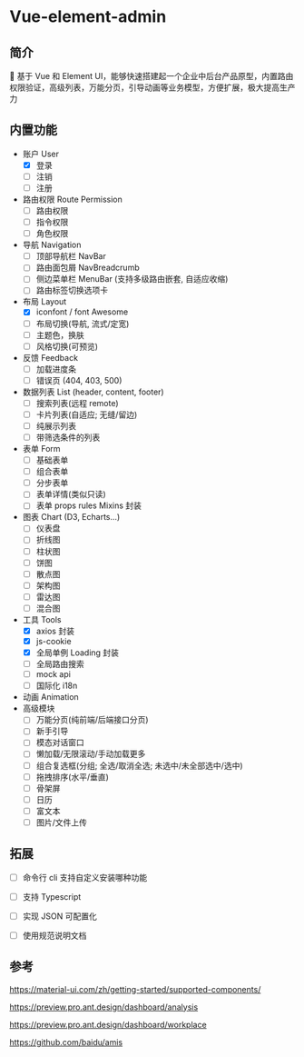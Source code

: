 # Vue-element-admin

## 简介

🌈 基于 Vue 和 Element UI，能够快速搭建起一个企业中后台产品原型，内置路由权限验证，高级列表，万能分页，引导动画等业务模型，方便扩展，极大提高生产力

## 内置功能

* 账户 User
  * [x] 登录
  * [ ] 注销
  * [ ] 注册
* 路由权限 Route Permission
  * [ ] 路由权限
  * [ ] 指令权限
  * [ ] 角色权限
* 导航 Navigation
  * [ ] 顶部导航栏 NavBar
  * [ ] 路由面包屑 NavBreadcrumb
  * [ ] 侧边菜单栏 MenuBar (支持多级路由嵌套, 自适应收缩)
  * [ ] 路由标签切换选项卡
* 布局 Layout
  * [x] iconfont / font Awesome
  * [ ] 布局切换(导航, 流式/定宽)
  * [ ] 主题色，换肤
  * [ ] 风格切换(可预览)
* 反馈 Feedback
  * [ ] 加载进度条
  * [ ] 错误页 (404, 403, 500)
* 数据列表 List (header, content, footer)
  * [ ] 搜索列表(远程 remote)
  * [ ] 卡片列表(自适应; 无缝/留边)
  * [ ] 纯展示列表
  * [ ] 带筛选条件的列表
* 表单 Form
  * [ ] 基础表单
  * [ ] 组合表单
  * [ ] 分步表单
  * [ ] 表单详情(类似只读)
  * [ ] 表单 props rules Mixins 封装
* 图表 Chart (D3, Echarts...)
  * [ ] 仪表盘
  * [ ] 折线图
  * [ ] 柱状图
  * [ ] 饼图
  * [ ] 散点图
  * [ ] 架构图
  * [ ] 雷达图
  * [ ] 混合图
* 工具 Tools
  * [x] axios 封装
  * [x] js-cookie
  * [x] 全局单例 Loading 封装
  * [ ] 全局路由搜索
  * [ ] mock api
  * [ ] 国际化 i18n
* 动画 Animation
* 高级模块
  * [ ] 万能分页(纯前端/后端接口分页)
  * [ ] 新手引导
  * [ ] 模态对话窗口
  * [ ] 懒加载/无限滚动/手动加载更多
  * [ ] 组合复选框(分组; 全选/取消全选; 未选中/未全部选中/选中)
  * [ ] 拖拽排序(水平/垂直)
  * [ ] 骨架屏
  * [ ] 日历
  * [ ] 富文本
  * [ ] 图片/文件上传

## 拓展
  * [ ] 命令行 cli 支持自定义安装哪种功能
  * [ ] 支持 Typescript
  * [ ] 实现 JSON 可配置化
  * [ ] 使用规范说明文档



## 参考

https://material-ui.com/zh/getting-started/supported-components/

https://preview.pro.ant.design/dashboard/analysis

https://preview.pro.ant.design/dashboard/workplace

https://github.com/baidu/amis